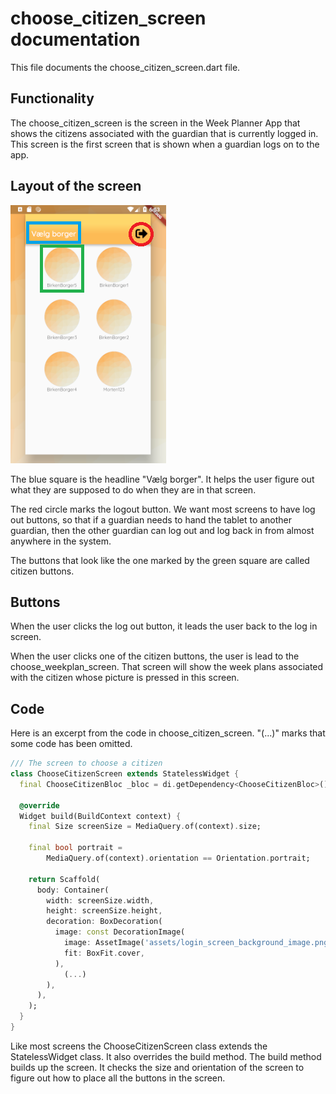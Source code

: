# choose_citizen_screen documentation
This file documents the choose_citizen_screen.dart file.

## Functionality
The choose_citizen_screen is the screen in the Week Planner App that shows the citizens associated with the guardian that is currently logged in. This screen is the first screen that is shown when a guardian logs on to the app.

## Layout of the screen

![Layout of the screen](../pictures/ChooseCitizenScreen.PNG)

The blue square is the headline "Vælg borger". It helps the user figure out what they are supposed to do when they are in that screen.

The red circle marks the logout button. We want most screens to have log out buttons, so that if a guardian needs to hand the tablet to another guardian, then the other guardian can log out and log back in from almost anywhere in the system.

The buttons that look like the one marked by the green square are called citizen buttons.

## Buttons
When the user clicks the log out button, it leads the user back to the log in screen.

When the user clicks one of the citizen buttons, the user is lead to the choose_weekplan_screen. That screen will show the week plans associated with the citizen whose picture is pressed in this screen.

## Code
Here is an excerpt from the code in choose_citizen_screen. "(...)" marks that some code has been omitted.

```Dart
/// The screen to choose a citizen
class ChooseCitizenScreen extends StatelessWidget {
  final ChooseCitizenBloc _bloc = di.getDependency<ChooseCitizenBloc>();

  @override
  Widget build(BuildContext context) {
    final Size screenSize = MediaQuery.of(context).size;

    final bool portrait =
        MediaQuery.of(context).orientation == Orientation.portrait;

    return Scaffold(
      body: Container(
        width: screenSize.width,
        height: screenSize.height,
        decoration: BoxDecoration(
          image: const DecorationImage(
            image: AssetImage('assets/login_screen_background_image.png'),
            fit: BoxFit.cover,
          ),
            (...)
        ),
      ),
    );
  }
}
```
Like most screens the ChooseCitizenScreen class extends the StatelessWidget class. It also overrides the build method. The build method builds up the screen. It checks the size and orientation of the screen to figure out how to place all the buttons in the screen.  
